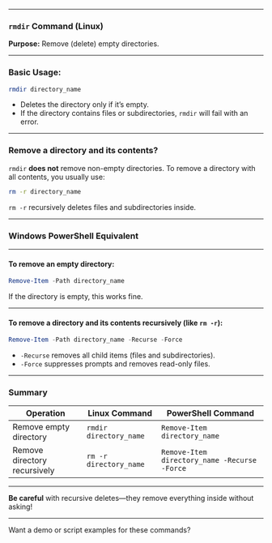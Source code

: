  
---

### `rmdir` Command (Linux)

**Purpose:**
Remove (delete) empty directories.

---

### Basic Usage:

```bash
rmdir directory_name
```

* Deletes the directory only if it’s empty.
* If the directory contains files or subdirectories, `rmdir` will fail with an error.

---

### Remove a directory and its contents?

`rmdir` **does not** remove non-empty directories. To remove a directory with all contents, you usually use:

```bash
rm -r directory_name
```

`rm -r` recursively deletes files and subdirectories inside.

---

### Windows PowerShell Equivalent

---

#### To remove an **empty** directory:

```powershell
Remove-Item -Path directory_name
```

If the directory is empty, this works fine.

---

#### To remove a directory **and its contents recursively** (like `rm -r`):

```powershell
Remove-Item -Path directory_name -Recurse -Force
```

* `-Recurse` removes all child items (files and subdirectories).
* `-Force` suppresses prompts and removes read-only files.

---

### Summary

| Operation                    | Linux Command          | PowerShell Command                           |
| ---------------------------- | ---------------------- | -------------------------------------------- |
| Remove empty directory       | `rmdir directory_name` | `Remove-Item directory_name`                 |
| Remove directory recursively | `rm -r directory_name` | `Remove-Item directory_name -Recurse -Force` |

---

**Be careful** with recursive deletes—they remove everything inside without asking!

---

Want a demo or script examples for these commands?
